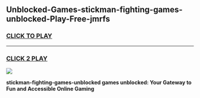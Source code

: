 
## Unblocked-Games-stickman-fighting-games-unblocked-Play-Free-jmrfs
<h3>
<a href="https://premium76.site?title=stickman-fighting-games-unblocked&ref=20A">CLICK TO PLAY</a></h3>
<hr>

<h3>
<a href="https://premium76.site?title=stickman-fighting-games-unblocked&ref=20A">CLICK 2 PLAY</a>
  
</h3>

<a href="https://premium76.site?title=stickman-fighting-games-unblocked&ref=20A"><img src="https://clearcache.store/games.png"></a>


**stickman-fighting-games-unblocked games unblocked: Your Gateway to Fun and Accessible Online Gaming**
